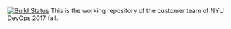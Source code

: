 [![Build Status](https://travis-ci.org/nyu-devops-customers/customers.svg?branch=master)](https://travis-ci.org/nyu-devops-customers/customers)
This is the working repository of the customer team of NYU DevOps 2017 fall.
